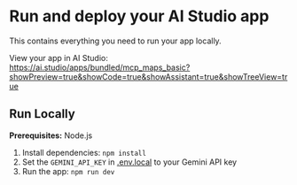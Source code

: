 # Run and deploy your AI Studio app

This contains everything you need to run your app locally.

View your app in AI Studio: https://ai.studio/apps/bundled/mcp_maps_basic?showPreview=true&showCode=true&showAssistant=true&showTreeView=true

## Run Locally

**Prerequisites:**  Node.js


1. Install dependencies:
   `npm install`
2. Set the `GEMINI_API_KEY` in [.env.local](.env.local) to your Gemini API key
3. Run the app:
   `npm run dev`
